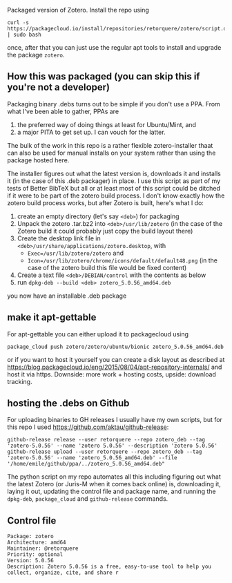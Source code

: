 Packaged version of Zotero. Install the repo using 

```
curl -s https://packagecloud.io/install/repositories/retorquere/zotero/script.deb.sh | sudo bash
```

once, after that you can just use the regular apt tools to install and upgrade the package `zotero`.

## How this was packaged (you can skip this if you're not a developer)

Packaging binary .debs turns out to be simple if you don't use a PPA. From what I've been able to gather, PPAs are

1. the preferred way of doing things at least for Ubuntu/Mint, and 
2. a major PITA to get set up. I can vouch for the latter.

The bulk of the work in this repo is a rather flexible zotero-installer thaat can also be used for manual installs on your system rather than using the package hosted here.

The installer figures out what the latest version is, downloads it and installs it (in the case of this .deb packager) in place. I use this script as part of my tests of Better BibTeX but all or at least most of this script could be ditched if it were to be part of the zotero build process. I don't know exactly how the zotero build process works, but after Zotero is built, here's what I do:

1. create an empty directory (let's say `<deb>`) for packaging
2. Unpack the zotero .tar.bz2 into `<deb>/usr/lib/zotero` (in the case of the Zotero build it could probably just copy the build layout there)
3. Create the desktop link file in `<deb>/usr/share/applications/zotero.desktop`, with
   * `Exec=/usr/lib/zotero/zotero` and
   * `Icon=/usr/lib/zotero/chrome/icons/default/default48.png` (in the case of the zotero build this file would be fixed content)
4. Create a text file `<deb>/DEBIAN/control` with the contents as below
5. run `dpkg-deb --build <deb> zotero_5.0.56_amd64.deb`

you now have an installable .deb package

## make it apt-gettable

For apt-gettable you can either upload it to packagecloud using

```
package_cloud push zotero/zotero/ubuntu/bionic zotero_5.0.56_amd64.deb
```

or if you want to host it yourself you can create a disk layout as described at https://blog.packagecloud.io/eng/2015/08/04/apt-repository-internals/ and host it via https. Downside: more work + hosting costs, upside: download tracking.

## hosting the .debs on Github

For uploading binaries to GH releases I usually have my own scripts, but for this repo I used https://github.com/aktau/github-release:

```
github-release release --user retorquere --repo zotero_deb --tag 'zotero-5.0.56' --name 'zotero 5.0.56' --description 'zotero 5.0.56'
github-release upload --user retorquere --repo zotero_deb --tag 'zotero-5.0.56' --name 'zotero_5.0.56_amd64.deb' --file '/home/emile/github/ppa/../zotero_5.0.56_amd64.deb"
```

The python script on my repo automates all this including figuring out what the latest Zotero (or Juris-M when it comes back online) is, downloading it, laying it out, updating the control file and package name, and running the `dpkg-deb`, `package_cloud` and `github-release` commands.

## Control file

```
Package: zotero
Architecture: amd64
Maintainer: @retorquere
Priority: optional
Version: 5.0.56
Description: Zotero 5.0.56 is a free, easy-to-use tool to help you collect, organize, cite, and share r
```
